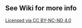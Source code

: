 See Wiki for more info
---
[Licensed via CC BY-NC-ND 4.0](https://creativecommons.org/licenses/by-nc-nd/4.0/)
